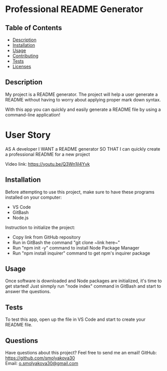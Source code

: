 # Professional README Generator

  
  ## Table of Contents
  * [Description](#description)
  * [Installation](#installation)
  * [Usage](#usage)
  * [Contributing](#contributing)
  * [Tests](#tests)
  * [Licenses](#licenses)
  
  ## Description
  My project is a README generator. The project will help a user generate a README without having to worry about applying proper mark down syntax.

  With this app you can quickly and easily generate a README file by using a command-line application!

 # User Story
   AS A developer
   I WANT a README generator
   SO THAT I can quickly create a professional README for a new project

  Video link: https://youtu.be/Q3Wn1jl4Yvk
  
  ## Installation
  Before attempting to use this project, make sure to have these programs installed on your computer:
  - VS Code
  - GitBash
  - Node.js

  Instruction to initialize the project:
  - Copy link from GitHub repository 
  - Run in GitBash the command "git clone ~link here~"
  - Run "npm init -y" command to install Node Package Manager
  - Run "npm install inquirer" command to get npm's inquirer package

  
  ## Usage
  Once software is downloaded and Node packages are initialized, it's time to get started!
  Just sinmply run "node index" command in GitBash and start to answer the questions.
  
  
  ## Tests
  To test this app, open up the file in VS Code and start to create your README file.

  ## Questions
  Have questions about this project? Feel free to send me an email! 
  GitHub: https://github.com/smolyakova30  
  Email: o.smolyakova30@gmail.com

